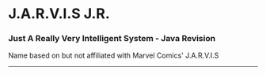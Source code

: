# J.A.R.V.I.S  J.R.
### Just A Really Very Intelligent System - Java Revision
Name based on but not affiliated with Marvel Comics' J.A.R.V.I.S
<hr>

